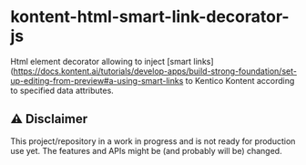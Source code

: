 # kontent-html-smart-link-decorator-js

  Html element decorator allowing to inject [smart links](https://docs.kontent.ai/tutorials/develop-apps/build-strong-foundation/set-up-editing-from-preview#a-using-smart-links to Kentico Kontent according to specified data attributes.

## ⚠ Disclaimer

This project/repository in a work in progress and is not ready for production use yet. The features and APIs might be (and probably will be) changed.
